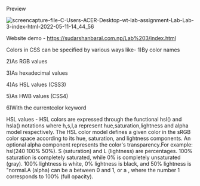    Preview
  

![screencapture-file-C-Users-ACER-Desktop-wt-lab-assignment-Lab-Lab-3-index-html-2022-05-11-14_44_56](https://user-images.githubusercontent.com/75738200/167811931-263de14e-d326-44ff-a588-cfa413dab8a7.png)

Website demo - https://sudarshanbaral.com.np/Lab%203/index.html

Colors in CSS can be specified by various ways like-
1)By color names  

2)As RGB values

3)As hexadecimal values

4)As HSL values (CSS3)

5)As HWB values (CSS4)

6)With the currentcolor keyword

HSL values - HSL colors are expressed through the functional hsl() and hsla() notations where h,s,l,a represent hue,saturation,lightness and alpha model respectively. The HSL color model defines a given color in the sRGB color space according to its hue, saturation, and lightness components. An optional alpha component represents the color's transparency.For example: hsl(240 100% 50%). 
           S (saturation) and L (lightness) are percentages. 100% saturation is completely saturated, while 0% is completely unsaturated (gray). 100% lightness is white,     0% lightness is black, and 50% lightness is "normal.A (alpha) can be a <number> between 0 and 1, or a <percentage>, where the number 1 corresponds to 100% (full         opacity).
